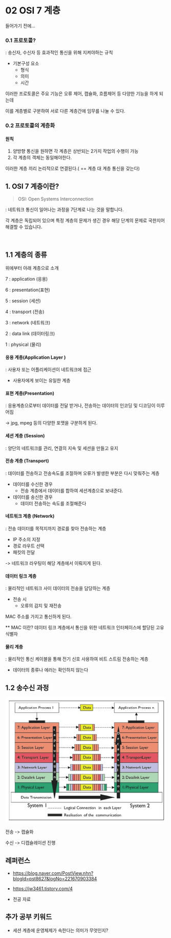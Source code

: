 # 02 OSI 7 계층

들어가기 전에...

### 0.1 프로토콜?

: 송신자, 수신자 등 효과적인 통신을 위해 지켜야하는 규칙

- 기본구성 요소
  - 형식
  - 의미
  - 시간



이러한 프로토콜은 주요 기능은 오류 제어, 캡슐화, 흐름제어 등 다양한 기능을 하게 되는데 

이를 계층별로 구분하여 서로 다른 계층간에 임무를 나눌 수 있다.



### 0.2 프로토콜의 계층화

#### 원칙

1. 양방향 통신을 원하면 각 계층은 상반되는 2가지 작업의 수행이 가능
2. 각 계층의 객체는 동일해야한다.

이러한 계층 끼리 논리적으로 연결된다.( == 계층 대 계층 통신을 갖는다)





## 1. OSI 7 계층이란?

> OSI: Open Systems Interconnection

: 네트워크 통신이 일어나는 과정을 7단계로 나눈 것을 말합니다.

각 계층은 독립되어 있으며 특정 계층의 문제가 생긴 경우 해당 단계의 문제로 국한지어 해결할 수 있습니다.



​	

## 1.1 계층의 종류

위에부터 아래 계층으로 소개

7 : application (응용)

6 : presentation(표현)

5 : session (세션)

4 : transport (전송)

3 : network (네트워크)

2 : data link (데이터링크)

1 : physical (물리)



#### 응용 계층(Application Layer )

: 사용자 또는 어플리케이션이 네트워크에 접근

- 사용자에게 보이는 유일한 계층



#### 표현 계층(Presentation)

: 응용계층으로부터 데이터를 전달 받거나, 전송하는 데이터의 인코딩 및 디코딩이 이루어짐

-> jpg, mpeg 등의 다양한 포맷을 구분하게 된다.



#### 세션 계층 (Session)

: 양단의 네트워크를 관리, 연결의 지속 및 세션을 만들고 유지



#### 전송 계층 (Transport)

: 데이터를 전송하고 전송속도를 조절하며 오류가 발생한 부분은 다시 맞춰주는 계층

- 데이터를 수신한 경우
  - 전송 계층에서 데이터를 합하여 세션계층으로 보내준다.
- 데이터를 송신한 경우
  - 데이터 전송하는 속도를 조절해준다



#### 네트워크 계층 (Network)

: 전송 데이터를 목적지까지 경로를 찾아 전송하는 계층

- IP 주소의 지정
- 경로 라우트 선택
- 패킷의 전달

-> 네트워크 라우팅이 해당 계층에서 이뤄지게 된다.



#### 데이터 링크 계층

: 물리적인 네트워크 사이 데이터의 전송을 담당하는 계층

- 전송 시
  - 오류의 감지 및 재전송

MAC 주소를 가지고 통신하게 된다.

** MAC 이란? 데이터 링크 계층에서 통신을 위한 네트워크 인터페이스에 할당된 고유 식별자



#### 물리 계층

: 물리적인 통신 케이블을 통해 전기 신호 사용하여 비트 스트림 전송하는 계층

- 데이터의 종류나 에러는 확인하지 않는다





## 1.2 송수신 과정

![image-20210119171202910](../assets/osi_7_layer.png)

전송 -> 캡슐화 

수신 -> 디캡슐레이션 진행







## 레퍼런스

- https://blog.naver.com/PostView.nhn?blogId=pst8627&logNo=221670903384

- https://jw3461.tistory.com/4
- 전공 자료





## 추가 공부 키워드

- 세션 계층에 운영체제가 속한다는 의미가 무엇인지?



